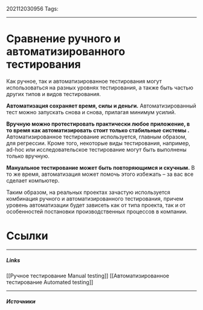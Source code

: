 202112030956
Tags:
___
# Сравнение ручного и автоматизированного тестирования

Как ручное, так и автоматизированное тестирования могут использоваться на разных уровнях тестирования, а также быть частью других типов и видов тестирования.

**Автоматизация сохраняет время, силы и деньги.** Автоматизированный тест можно запускать снова и снова, прилагая минимум усилий.

**Вручную можно протестировать практически любое приложение, в то время как автоматизировать стоит только стабильные системы .** Автоматизированное тестирование используется, главным образом, для регрессии. Кроме того, некоторые виды тестирования, например, ad-hoc или исследовательское тестирование могут быть выполнены только вручную.

**Мануальное тестирование может быть повторяющимся и скучным.** В то же время, автоматизация может помочь этого избежать – за вас все сделает компьютер.

Таким образом, на реальных проектах зачастую используется комбинация ручного и автоматизированного тестирования, причем уровень автоматизации будет зависеть как от типа проекта, так и от особенностей постановки производственных процессов в компании.




# Ссылки
___
##### Links
[[Ручное тестирование Manual testing]]
[[Автоматизированное тестирование Automated testing]]

---
##### Источники

